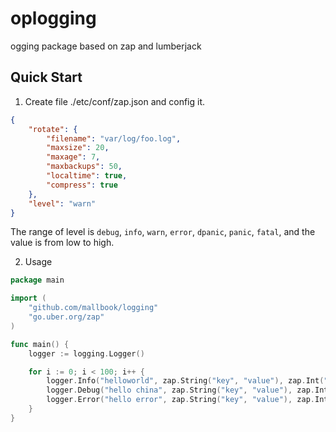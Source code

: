 # oplogging
ogging package based on zap and lumberjack
## Quick Start

1. Create file ./etc/conf/zap.json and config it.
```json
{
    "rotate": {
        "filename": "var/log/foo.log",
        "maxsize": 20,
        "maxage": 7,
        "maxbackups": 50,
        "localtime": true,
        "compress": true
    },
    "level": "warn"
}
```

The range of level is `debug`, `info`, `warn`, `error`, `dpanic`, `panic`, `fatal`, and the value is from low to high.

2. Usage
```go
package main

import (
	"github.com/mallbook/logging"
	"go.uber.org/zap"
)

func main() {
	logger := logging.Logger()

	for i := 0; i < 100; i++ {
		logger.Info("helloworld", zap.String("key", "value"), zap.Int("age", 20))
		logger.Debug("hello china", zap.String("key", "value"), zap.Int("age", 20))
		logger.Error("hello error", zap.String("key", "value"), zap.Int("age", 30))
	}
}
```
